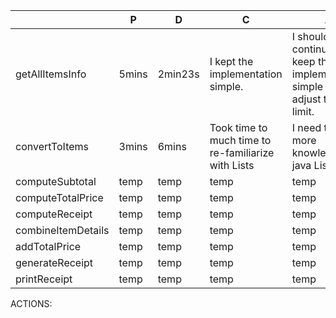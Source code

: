 |     | P |  D |  C |  A |  
| ----------- | ----------- | ----------- | ----------- | ----------- |
| getAllItemsInfo  | 5mins   | 2min23s  | I kept the implementation simple. | I should continue to keep the implementation simple and adjust time limit. |
| convertToItems  | 3mins       | 6mins       | Took time to much time to re-familiarize with Lists     | I need to get more knowledge on java Lists.  |
| computeSubtotal   | temp       | temp       | temp       | temp       |
| computeTotalPrice   | temp       | temp       | temp       | temp       |
| computeReceipt   | temp       | temp       | temp       | temp       |
| combineItemDetails  | temp       | temp       | temp       | temp       |
| addTotalPrice  | temp       | temp       | temp       | temp       |
| generateReceipt   | temp       | temp       | temp       | temp       |
| printReceipt   | temp       | temp       | temp       | temp       |

ACTIONS: 